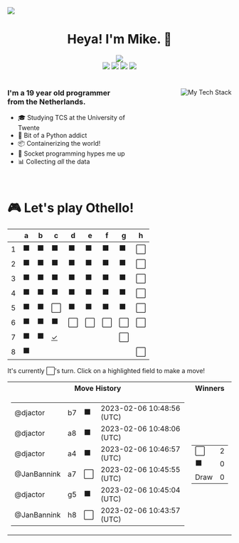 ![](https://hit.yhype.me/github/profile?user_id=32306794)  <!-- YHYPE hit counter -->
<div align="center">
  <h1>Heya! I'm Mike. 👋</h1>
  
  <img src="https://wakatime.com/badge/user/9555cc8c-3be5-4d08-afde-58be2d556fb0.svg">
  <br>
  <img src="https://img.shields.io/badge/-Wear%20OS-4285F4?style=for-the-badge&logo=wear-os&logoColor=white">
  <img src="https://img.shields.io/badge/Pop!_OS-48B9C7?style=for-the-badge&logo=Pop!_OS&logoColor=white">
  <img src="https://img.shields.io/badge/lineageos-167C80?style=for-the-badge&logo=lineageos&logoColor=white">
  <img src="https://img.shields.io/badge/espressif-E7352C?style=for-the-badge&logo=espressif&logoColor=white">
</div>

<br/>

<div>
  <img align="right" src="https://github-readme-tech-stack.vercel.app/api/cards?title=My%20Favourite%20Technologies&lineHeight=30&lineCount=3&theme=catppuccin_macchiato&hideTitle=true&line1=python,Python,3776AB;nim,Nim,FFE953;javascript,JavaScript,F7DF1E;openjdk,Java,FFFFFF;&line2=podman,Podman,892CA0;nginx,Nginx,009639;linux,Linux,FCC624;wireguard,Wireguard,88171A;&line3=Pop!_OS,Pop!_OS,48B9C7;android,Android,3DDC84;magisk,Magisk,00AF9C;gnome,Gnome,4A86CF;" alt="My Tech Stack" />
  
  <h3 align="left" style="width: 50%">
    I'm a 19 year old programmer from the Netherlands.
  </h3>
  <ul  style="width: 50%">
    <li>🎓️ Studying TCS at the University of Twente</li>
    <li>🐍 Bit of a Python addict</li>
    <li>📦 Containerizing the world!</li>
    <li>🧦 Socket programming hypes me up</li>
    <li>📊 Collecting <i>all</i> the data</li>
  </ul>
</div>

<br>

<div align="left">
  <h1>🎮 Let's play Othello!</h1>
  
<!-- START GAME -->
| |a|b|c|d|e|f|g|h|
|-|-|-|-|-|-|-|-|-|
|1|⬛|⬛|⬛|⬛|⬛|⬛|⬛|⬜|
|2|⬛|⬛|⬛|⬛|⬛|⬛|⬛|⬜|
|3|⬛|⬛|⬛|⬛|⬛|⬛|⬛|⬜|
|4|⬛|⬛|⬛|⬛|⬛|⬛|⬛|⬜|
|5|⬛|⬛|⬜|⬛|⬛|⬛|⬛|⬜|
|6|⬛|⬛|⬛|⬜|⬜|⬜|⬜|⬜|
|7|⬛|⬛|[✓](https://github.com/DismissedGuy/dismissedguy/issues/new?title=Othello%7Cmove%7Cc7)| | | |⬜| |
|8|⬛| | | | | | |⬜|

It's currently ⬜'s turn. Click on a highlighted field to make a move!

<table>
<tr>
<th>Move History</th><th>Winners</th>
</tr><tr>
<td>

<table>
<tr><td>@djactor</td><td>b7</td><td>⬛</td><td>2023-02-06 10:48:56 (UTC)</td></tr>
<tr><td>@djactor</td><td>a8</td><td>⬛</td><td>2023-02-06 10:48:06 (UTC)</td></tr>
<tr><td>@djactor</td><td>a4</td><td>⬛</td><td>2023-02-06 10:46:57 (UTC)</td></tr>
<tr><td>@JanBannink</td><td>a7</td><td>⬜</td><td>2023-02-06 10:45:55 (UTC)</td></tr>
<tr><td>@djactor</td><td>g5</td><td>⬛</td><td>2023-02-06 10:45:04 (UTC)</td></tr>
<tr><td>@JanBannink</td><td>h8</td><td>⬜</td><td>2023-02-06 10:43:57 (UTC)</td></tr>
</table>

</td><td>

<table>
<tr><td>⬜</td><td>2</td></tr>
<tr><td>⬛</td><td>0</td></tr>
<tr><td>Draw</td><td>0</td></tr>
</table>

</td>
</tr>
</table>